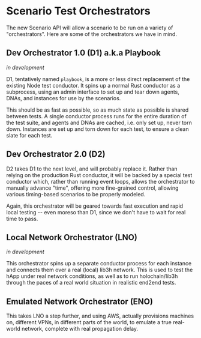 # Scenario Test Orchestrators

The new Scenario API will allow a scenario to be run on a variety of "orchestrators". Here are some of the orchestrators we have in mind.

## Dev Orchestrator 1.0 (D1) a.k.a Playbook

*in development*

D1, tentatively named `playbook`, is a more or less direct replacement of the existing Node test conductor. It spins up a normal Rust conductor as a subprocess, using an admin interface to set up and tear down agents, DNAs, and instances for use by the scenarios.

This should be as fast as possible, so as much state as possible is shared between tests. A single conductor process runs for the entire duration of the test suite, and agents and DNAs are cached, i.e. only set up, never torn down. Instances are set up and torn down for each test, to ensure a clean slate for each test.

## Dev Orchestrator 2.0 (D2)

D2 takes D1 to the next level, and will probably replace it. Rather than relying on the production Rust conductor, it will be backed by a special test conductor which, rather than running event loops, allows the orchestrator to manually advance "time", offering more fine-grained control, allowing various timing-based scenarios to be properly modeled.

Again, this orchestrator will be geared towards fast execution and rapid local testing -- even moreso than D1, since we don't have to wait for real time to pass.

## Local Network Orchestrator (LNO)

*in development*

This orchestrator spins up a separate conductor process for each instance and connects them over a real (local) lib3h network. This is used to test the hApp under real network conditions, as well as to run holochain/lib3h through the paces of a real world situation in realistic end2end tests.

## Emulated Network Orchestrator (ENO)

This takes LNO a step further, and using AWS, actually provisions machines on, different VPNs, in different parts of the world, to emulate a true real-world network, complete with real propagation delay.
